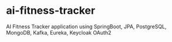 # ai-fitness-tracker
AI Fitness Tracker application using SpringBoot, JPA, PostgreSQL, MongoDB, Kafka, Eureka, Keycloak OAuth2
